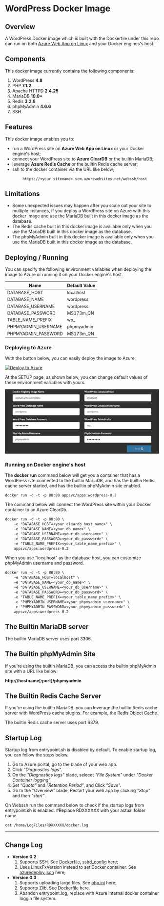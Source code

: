# WordPress Docker Image
## Overview
A WordPress Docker image which is built with the Dockerfile under this repo can run on both [Azure Web App on Linux](https://docs.microsoft.com/en-us/azure/app-service-web/app-service-linux-intro) and your Docker engines's host.

## Components
This docker image currently contains the following components:

1. WordPress    **4.8**
2. PHP          **7.1.2**
3. Apache HTTPD **2.4.25**
4. MariaDB      **10.0+**
5. Redis        **3.2.8**
6. phpMyAdmin   **4.6.6**
7. SSH

## Features
This docker image enables you to:

- run a WordPress site on **Azure Web App on Linux** or your Docker engine's host;
- connect your WordPress site to **Azure ClearDB** or the builtin MariaDB;
- leverage **Azure Redis Cache** or the builtin Redis cache server;
- ssh to the docker container via the URL like below;
```
        https://<your sitename>.scm.azurewebsites.net/webssh/host
```

## Limitations
- Some unexpected issues may happen after you scale out your site to multiple instances, if you deploy a WordPress site on Azure with this docker image and use the MariaDB built in this docker image as the database.
- The Redis cache built in this docker image is available only when you use the MariaDB built in this docker image as the database.
- The phpMyAdmin built in this docker image is available only when you use the MariaDB built in this docker image as the database.

## Deploying / Running
You can specify the following environment variables when deploying the image to Azure or running it on your Docker engine's host.

Name | Default Value
---- | -------------
DATABASE_HOST | localhost
DATABASE_NAME | wordpress
DATABASE_USERNAME | wordpress
DATABASE_PASSWORD | MS173m_QN
TABLE_NAME_PREFIX | wp_
PHPMYADMIN_USERNAME | phpmyadmin
PHPMYADMIN_PASSWORD | MS173m_QN

### Deploying to Azure
With the button below, you can easily deploy the image to Azure.

[![Deploy to Azure](http://azuredeploy.net/deploybutton.png)](https://azuredeploy.net/)

At the SETUP page, as shown below, you can change default values of these environment variables with yours.

![WordPress Deploy to Azure SETUP page](https://raw.githubusercontent.com/fanjeffrey/Images/master/Microsoft/docker-library/wordpress_deploy_setup.PNG)

### Running on Docker engine's host
The **docker run** command below will get you a container that has a WordPress site connected to the builtin MariaDB, and has the builtin Redis cache server started, and has the builtin phpMyAdmin site enabled.
```
docker run -d -t -p 80:80 appsvc/apps:wordpress-0.2
```

The command below will connect the WordPress site within your Docker container to an Azure ClearDb.
```
docker run -d -t -p 80:80 \
    -e "DATABASE_HOST=<your_cleardb_host_name>" \
    -e "DATABASE_NAME=<your_db_name>" \
    -e "DATABASE_USERNAME=<your_db_username>" \
    -e "DATABASE_PASSWORD=<your_db_password>" \
    -e "TABLE_NAME_PREFIX=<your_table_name_prefix>" \
    appsvc/apps:wordpress-0.2
```

When you use "localhost" as the database host, you can customize phpMyAdmin username and password.
```
docker run -d -t -p 80:80 \
    -e "DATABASE_HOST=localhost" \
    -e "DATABASE_NAME=<your_db_name>" \
    -e "DATABASE_USERNAME=<your_db_username>" \
    -e "DATABASE_PASSWORD=<your_db_password>" \
    -e "TABLE_NAME_PREFIX=<your_table_name_prefix>" \
    -e "PHPMYADMIN_USERNAME=<your_phpmyadmin_username>" \
    -e "PHPMYADMIN_PASSWORD=<your_phpmyadmin_password>" \
    appsvc/apps:wordpress-0.2
```

## The Builtin MariaDB server
The builtin MariaDB server uses port 3306.

## The Builtin phpMyAdmin Site
If you're using the builtin MariaDB, you can access the builtin phpMyAdmin site with a URL like below:

**http://hostname[:port]/phpmyadmin**

## The Builtin Redis Cache Server
If you're using the builtin MariaDB, you can leverage the builtin Redis cache server with WordPress cache plugins. For example, the [Redis Object Cache](https://wordpress.org/plugins/redis-cache/).

The builtin Redis cache server uses port 6379.

## Startup Log
Startup log from entrypoint.sh is disabled by default. To enable startup log, you can follow the steps below.
1. Go to Azure portal, go to the blade of your web app.
2. Click *"Diagnostics logs"*.
3. On the *"Diagnostics logs"* blade, selecet *"File System"* under *"Docker Container logging"*.
4. Set *"Quota"* and *"Retention Period"*, and Click *"Save"*.
4. Go to the "Overview" blade, Restart your web app by clicking *"Stop"* and then *"start"*.


On Webssh run the command below to check if the startup logs from entrypoint.sh is enabled.
#Replace RDXXXXXX with your actual folder name.
```
cat /home/LogFiles/RDXXXXXX/docker.log
```
---

## Change Log
- **Version 0.2**
  1. Supports SSH. See [Dockerfile](0.2/Dockerfile), [sshd_config](0.2/sshd_config) here;
  2. Uses LinuxFxVersion instead to set Docker container. See [azuredeploy.json](azuredeploy.json) here;
- **Version 0.3**
  1. Supports uploading large files. See [php.ini](0.3/php.ini) here;
  2. Supports Zlib. See [Dockerfile](0.3/Dockerfile) here.
  3. Abandon entrypoint.log, replace with Azure internal docker container loggin file system.
